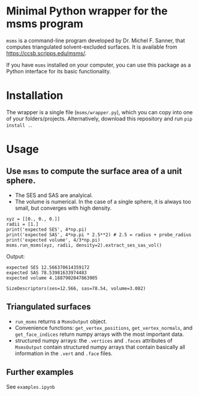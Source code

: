 # Minimal Python wrapper for the msms program
`msms` is a command-line program developed by Dr. Michel F. Sanner, that computes triangulated solvent-excluded surfaces. It is available from https://ccsb.scripps.edu/msms/.

If you have `msms` installed on your computer, you can use this package as a Python interface for its basic functionality.

# Installation
The wrapper is a single file (`msms/wrapper.py`), which you can copy into one of your folders/projects. Alternatively, download this repository and run `pip install .`.

# Usage
## Use `msms` to compute the surface area of a unit sphere.
* The SES and SAS are analyical.
* The volume is numerical. In the case of a single sphere, it is always too small, but converges with high density.

```
xyz = [[0., 0., 0.]]
radii = [1.]
print('expected SES', 4*np.pi)
print('expected SAS', 4*np.pi * 2.5**2) # 2.5 = radius + probe_radius
print('expected volume', 4/3*np.pi)
msms.run_msms(xyz, radii, density=2).extract_ses_sas_vol()
```
Output:
```
expected SES 12.566370614359172
expected SAS 78.53981633974483
expected volume 4.1887902047863905

SizeDescriptors(ses=12.566, sas=78.54, volume=3.082)
```
## Triangulated surfaces
* `run_msms` returns a `MsmsOutput` object.
* Convenience functions: `get_vertex_positions`, `get_vertex_normals`, and `get_face_indices` return numpy arrays with the most important data.
* structured numpy arrays: the `.vertices` and `.faces` attributes of `MsmsOutput` contain structured numpy arrays that contain basically all information in the `.vert` and `.face` files.

## Further examples
See `examples.ipynb`
